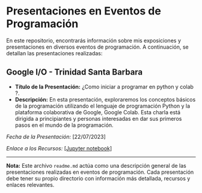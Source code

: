 # Presentaciones en Eventos de Programación

En este repositorio, encontrarás información sobre mis exposiciones y presentaciones en diversos eventos de programación. A continuación, se detallan las presentaciones realizadas:

## Google I/O - Trinidad Santa Barbara

- **Título de la Presentación:** ¿Como iniciar a programar en python y colab ?.
- **Descripción:**  En esta presentación, exploraremos los conceptos básicos de la programación utilizando el lenguaje de programación Python y la plataforma colaborativa de Google, Google Colab. Esta charla está dirigida a principiantes y personas interesadas en dar sus primeros pasos en el mundo de la programación.

*Fecha de la Presentación:* [22/07/2023]

*Enlace a los Recursos:* [[Jupyter notebook]](https://github.com/BrayanDH/eventos_y_charlas/blob/main/google_io_trinidad/presentacion.ipynb)

---

**Nota:** Este archivo `readme.md` actúa como una descripción general de las presentaciones realizadas en eventos de programación. Cada presentación debe tener su propio directorio con información más detallada, recursos y enlaces relevantes.
